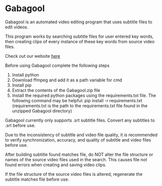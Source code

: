 # Gabagool

Gabagool is an automated video editing program that uses subtitle files to edit videos.

This program works by searching subtitle files for user entered key words, then creating clips of every instance of these key words from source video files.

Check out our website [here](https://www.getgabagool.com/)

Before using Gabagool complete the following steps
1.	Install python
2.	Download ffmpeg and add it as a path variable for cmd
3.	Install pip
4.	Extract the contents of the Gabagool.zip file
5.	Install the required python packages using the requirements.txt file. The following command may be helpful: pip install -r requirements.txt (requirements.txt is the path to the requirements.txt file found in the unzipped Gabagool directory)

Gabagool currently only supports .srt subtitle files. Convert any subtitles to .srt before use.

Due to the inconsistency of subtitle and video file quality, it is recommended to verify synchronization, accuracy, and quality of subtitle and video files before use.

After building subtitle found matches file, do NOT alter the file structure or names of the source video files used in the search. This causes file not found errors when creating and saving video clips.

If the file structure of the source video files is altered, regenerate the subtitle matches file before use.
